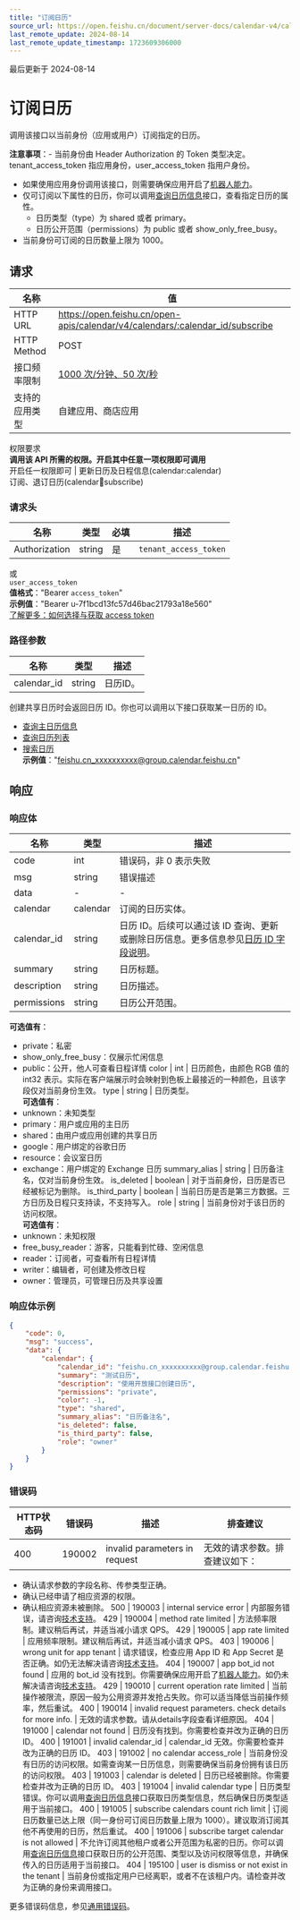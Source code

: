 ```yaml
---
title: "订阅日历"
source_url: https://open.feishu.cn/document/server-docs/calendar-v4/calendar/subscribe
last_remote_update: 2024-08-14
last_remote_update_timestamp: 1723609306000
---
```

最后更新于 2024-08-14

# 订阅日历

调用该接口以当前身份（应用或用户）订阅指定的日历。

**注意事项**：- 当前身份由 Header Authorization 的 Token 类型决定。tenant_access_token 指应用身份，user_access_token 指用户身份。
- 如果使用应用身份调用该接口，则需要确保应用开启了[机器人能力](https://open.feishu.cn/document/uAjLw4CM/ugTN1YjL4UTN24CO1UjN/trouble-shooting/how-to-enable-bot-ability)。
- 仅可订阅以下属性的日历，你可以调用[查询日历信息](https://open.feishu.cn/document/uAjLw4CM/ukTMukTMukTM/reference/calendar-v4/calendar/get)接口，查看指定日历的属性。
    - 日历类型（type）为 shared 或者 primary。
    - 日历公开范围（permissions）为 public 或者 show_only_free_busy。
- 当前身份可订阅的日历数量上限为 1000。

## 请求
名称 | 值
---|---
HTTP URL | https://open.feishu.cn/open-apis/calendar/v4/calendars/:calendar_id/subscribe
HTTP Method | POST
接口频率限制 | [1000 次/分钟、50 次/秒](https://open.feishu.cn/document/ukTMukTMukTM/uUzN04SN3QjL1cDN)
支持的应用类型 | 自建应用、商店应用
权限要求  
            **调用该 API 所需的权限。开启其中任意一项权限即可调用**  
            开启任一权限即可 | 更新日历及日程信息(calendar:calendar)  
            订阅、退订日历(calendar:calendar:subscribe)

### 请求头

名称 | 类型 | 必填 | 描述
--- | --- | --- | ---
Authorization | string | 是 | `tenant_access_token`  
或  
`user_access_token`  
**值格式**："Bearer `access_token`"  
**示例值**："Bearer u-7f1bcd13fc57d46bac21793a18e560"  
[了解更多：如何选择与获取 access token](https://open.feishu.cn/document/uAjLw4CM/ugTN1YjL4UTN24CO1UjN/trouble-shooting/how-to-choose-which-type-of-token-to-use)

### 路径参数

名称 | 类型 | 描述
--- | --- | ---
calendar_id | string | 日历ID。  
创建共享日历时会返回日历 ID。你也可以调用以下接口获取某一日历的 ID。  
- [查询主日历信息](https://open.feishu.cn/document/uAjLw4CM/ukTMukTMukTM/reference/calendar-v4/calendar/primary)  
- [查询日历列表](https://open.feishu.cn/document/uAjLw4CM/ukTMukTMukTM/reference/calendar-v4/calendar/list)  
- [搜索日历](https://open.feishu.cn/document/uAjLw4CM/ukTMukTMukTM/reference/calendar-v4/calendar/search)  
**示例值**："feishu.cn_xxxxxxxxxx@group.calendar.feishu.cn"

## 响应

### 响应体

名称 | 类型 | 描述
--- | --- | ---
code | int | 错误码，非 0 表示失败
msg | string | 错误描述
data | \- | \-
calendar | calendar | 订阅的日历实体。
calendar_id | string | 日历 ID。后续可以通过该 ID 查询、更新或删除日历信息。更多信息参见[日历 ID 字段说明](https://open.feishu.cn/document/uAjLw4CM/ukTMukTMukTM/reference/calendar-v4/calendar/introduction)。
summary | string | 日历标题。
description | string | 日历描述。
permissions | string | 日历公开范围。  
**可选值有**：  
- private：私密  
- show_only_free_busy：仅展示忙闲信息  
- public：公开，他人可查看日程详情
color | int | 日历颜色，由颜色 RGB 值的 int32 表示。实际在客户端展示时会映射到色板上最接近的一种颜色，且该字段仅对当前身份生效。
type | string | 日历类型。  
**可选值有**：  
- unknown：未知类型  
- primary：用户或应用的主日历  
- shared：由用户或应用创建的共享日历  
- google：用户绑定的谷歌日历  
- resource：会议室日历  
- exchange：用户绑定的 Exchange 日历
summary_alias | string | 日历备注名，仅对当前身份生效。
is_deleted | boolean | 对于当前身份，日历是否已经被标记为删除。
is_third_party | boolean | 当前日历是否是第三方数据。三方日历及日程只支持读，不支持写入。
role | string | 当前身份对于该日历的访问权限。  
**可选值有**：  
- unknown：未知权限  
- free_busy_reader：游客，只能看到忙碌、空闲信息  
- reader：订阅者，可查看所有日程详情  
- writer：编辑者，可创建及修改日程  
- owner：管理员，可管理日历及共享设置

### 响应体示例
```json
{
    "code": 0,
    "msg": "success",
    "data": {
        "calendar": {
            "calendar_id": "feishu.cn_xxxxxxxxxx@group.calendar.feishu.cn",
            "summary": "测试日历",
            "description": "使用开放接口创建日历",
            "permissions": "private",
            "color": -1,
            "type": "shared",
            "summary_alias": "日历备注名",
            "is_deleted": false,
            "is_third_party": false,
            "role": "owner"
        }
    }
}
```

### 错误码

HTTP状态码 | 错误码 | 描述 | 排查建议
--- | --- | --- | ---
400 | 190002 | invalid parameters in request | 无效的请求参数。排查建议如下：  
- 确认请求参数的字段名称、传参类型正确。  
- 确认已经申请了相应资源的权限。  
- 确认相应资源未被删除。
500 | 190003 | internal service error | 内部服务错误，请咨询[技术支持](https://applink.feishu.cn/TLJpeNdW)。
429 | 190004 | method rate limited | 方法频率限制。建议稍后再试，并适当减小请求 QPS。
429 | 190005 | app rate limited | 应用频率限制。建议稍后再试，并适当减小请求 QPS。
403 | 190006 | wrong unit for app tenant | 请求错误，检查应用 App ID 和 App Secret 是否正确。如仍无法解决请咨询[技术支持](https://applink.feishu.cn/TLJpeNdW)。
404 | 190007 | app bot_id not found | 应用的 bot_id 没有找到。你需要确保应用开启了[机器人能力](https://open.feishu.cn/document/uAjLw4CM/ugTN1YjL4UTN24CO1UjN/trouble-shooting/how-to-enable-bot-ability)。如仍未解决请咨询[技术支持](https://applink.feishu.cn/TLJpeNdW)。
429 | 190010 | current operation rate limited | 当前操作被限流，原因一般为公用资源并发抢占失败。你可以适当降低当前操作频率，然后重试。
400 | 190014 | invalid request parameters. check details for more info. | 无效的请求参数。请从details字段查看详细原因。
404 | 191000 | calendar not found | 日历没有找到。你需要检查并改为正确的日历 ID。
400 | 191001 | invalid calendar_id | calendar_id 无效。你需要检查并改为正确的日历 ID。
403 | 191002 | no calendar access_role | 当前身份没有日历的访问权限。如需查询某一日历信息，则需要确保当前身份拥有该日历的访问权限。
403 | 191003 | calendar is deleted | 日历已经被删除。你需要检查并改为正确的日历 ID。
403 | 191004 | invalid calendar type | 日历类型错误。你可以调用[查询日历信息](https://open.feishu.cn/document/uAjLw4CM/ukTMukTMukTM/reference/calendar-v4/calendar/get)接口获取日历类型信息，然后确保日历类型适用于当前接口。
400 | 191005 | subscribe calendars count rich limit | 订阅日历数量已达上限（同一身份可订阅日历数量上限为 1000）。建议取消订阅其他不再使用的日历，然后重试。
400 | 191006 | subscribe target calendar is not allowed | 不允许订阅其他租户或者公开范围为私密的日历。你可以调用[查询日历信息](https://open.feishu.cn/document/uAjLw4CM/ukTMukTMukTM/reference/calendar-v4/calendar/get)接口获取日历的公开范围、类型以及访问权限等信息，并确保传入的日历适用于当前接口。
404 | 195100 | user is dismiss or not exist in the tenant | 当前身份或指定用户已经离职，或者不在该租户内。请检查并改为正确的身份来调用接口。

更多错误码信息，参见[通用错误码](https://open.feishu.cn/document/ukTMukTMukTM/ugjM14COyUjL4ITN)。
